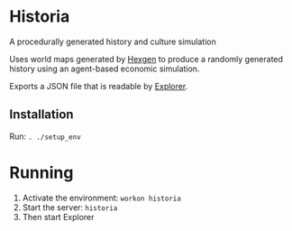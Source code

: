 # Historia
A procedurally generated history and culture simulation

Uses world maps generated by [Hexgen](https://github.com/eranimo/hexgen) to produce a randomly generated history using an agent-based economic simulation.

Exports a JSON file that is readable by [Explorer](https://github.com/eranimo/explorer).

## Installation

Run: `. ./setup_env`


# Running

1. Activate the environment: `workon historia`
2. Start the server: `historia`
3. Then start Explorer
